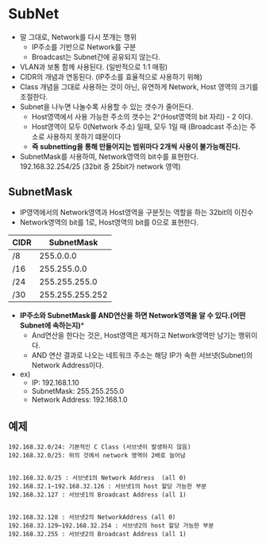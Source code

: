 # SubNet
- 말 그대로, Network를 다시 쪼개는 행위
  - IP주소를 기반으로 Network를 구분
  - Broadcast는 Subnet간에 공유되지 않는다.
- VLAN과 보통 함께 사용된다. (일반적으로 1:1 매핑)
- CIDR의 개념과 연동된다. (IP주소를 효율적으로 사용하기 위해)
- Class 개념을 그대로 사용하는 것이 아닌, 유연하게 Network, Host 영역의 크기를 조절한다.
- Subnet을 나누면 나눌수록 사용할 수 있는 갯수가 줄어든다.
  - Host영역에서 사용 가능한 주소의 갯수는 2^(Host영역의 bit 자리) - 2 이다.
  - Host영역이 모두 0(Network 주소) 일때, 모두 1일 때 (Broadcast 주소)는 주소로 사용하지 못하기 떄문이다
  - **즉 subnetting을 통해 만들어지는 범위마다 2개씩 사용이 불가능해진다.**
- SubnetMask를 사용하여, Network영역의 bit수를 표현한다. 192.168.32.254/25 (32bit 중 25bit가 network 영역)

## SubnetMask
- IP영역에서의 Network영역과 Host영역을 구분짓는 역할을 하는 32bit의 이진수
- Network영역의 bit를 1로, Host영역의 bit를 0으로 표현한다.

| CIDR      | SubnetMask |
|-----------|----------|
| /8   | 255.0.0.0    |
| /16   |255.255.0.0     |
| /24   |255.255.255.0     |
| /30   |255.255.255.252     |
- **IP주소와 SubnetMask를 AND연산을 하면 Network영역을 알 수 있다.(어떤 Subnet에 속하는지)***
  - And연산을 한다는 것은, Host영역은 제거하고 Network영역만 남기는 행위이다.
  - AND 연산 결과로 나오는 네트워크 주소는 해당 IP가 속한 서브넷(Subnet)의 Network Address이다.
- ex)
  - IP: 192.168.1.10
  - SubnetMask: 255.255.255.0
  - Network Address: 192.168.1.0


## 예제
```text
192.168.32.0/24: 기본적인 C Class (서브넷이 발생하지 않음)
192.168.32.0/25: 위의 것에서 network 영역이 2배로 늘어남


192.168.32.0/25 : 서브넷1의 Network Address  (all 0)
192.168.32.1~192.168.32.126 : 서브넷1의 host 할당 가능한 부분
192.168.32.127 : 서브넷1의 Broadcast Address (all 1)


192.168.32.128 : 서브넷2의 NetworkAddress (all 0)
192.168.32.129~192.168.32.254 : 서브넷2의 host 할당 가능한 부분
192.168.32.255 : 서브넷2의 Broadcast Address (all 1)
```


